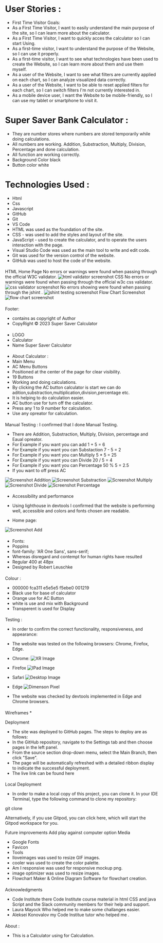# User Stories :
* First Time Visitor Goals:
* As a First Time Visitor, I want to easily understand the main purpose of the site, so I can learn more about the calculator.
* As a First Time Visitor, I want to quickly acces the calculator so I can start Using.
* As a first-time visitor, I want to understand the purpose of the Website, so I can use it properly.
* As a first-time visitor, I want to see what technologies have been used to create the Website, so I can learn more about them and use them   myself.
* As a user of the Website, I want to see what filters are currently applied on each chart, so I can analyze visualized data correctly.
* As a user of the Website, I want to be able to reset applied filters for each chart, so I can switch filters I'm not currently interested in.
* As a mobile device user, I want the Website to be mobile-friendly, so I can use my tablet or smartphone to visit it.

# Super Saver Bank Calculator :
 * They are number stores where numbers are stored temporarily while doing calculations.
 * All numbers are working. Addition, Substraction, Multiply, Division, Percentage and done calculation.
 * All function are working correctly.
 * Background Color black
 * Button color white

# Technologies Used :
*  Html
* Css
* Javascript
* GitHub
* Git
* VS Code
* HTML was used as the foundation of the site.
* CSS - was used to add the styles and layout of the site.
* JavaScript - used to create the calculator, and to operate the users interaction with the page.
* Visual Studio Code was used as the main tool to write and edit code.
* Git was used for the version control of the website.
* GitHub was used to host the code of the website.


####
HTML
Home Page
No errors or warnings were found when passing through the official W3C validator.
![html validator screenshot](assets/images/html-validator.png)
CSS
No errors or warnings were found when passing through the official w3c css validator.
![css validator screenshot](assets/images/css-validator.png)
No errors showing were found when passing through the jshint .
![jshint testing screenshot](/assets/images/js-testing.png)
Flow Chart Screenshot
![flow chart screenshot](/assets/images/flowchart%20.png)

####

Footer:

* contains as copyright of Author
* CopyRight © 2023 Super Saver Calculator

####
* LOGO
* Calculator
* Name Super Saver Calculator


####
* About Calculator :
* Main Menu
* AC Menu Buttons
* Positioned at the center of the page for clear visibility.
* 19 Buttons
* Working and doing calculations.
* By clicking the AC button calculator is start we can do adition,substraction,multiplication,division,percentage etc.
* It is helping to do  calculation easier.
* AC button use for  turn off the calculator.
* Press any  1 to 9 number for calculation.
* Use any opreator for calculation.

####
Manual Testing :
I confirmed that I done Manual Testing.
* There are Addition, Substraction, Multiply, Division, percentage and Eaual opreator.
* For Example if you want you can add 1 + 5 = 6
* For Example if you want you can Substaction 7 - 5 = 2
* For Example if you want you can Multiply 5 * 5 = 25
* For Example if you want you can Divide 20 / 5 = 4
* For Example if you want you can Percentage 50 % 5 = 2.5
* If you want to off press AC


![Screenshot Addition](/assets/images/addition%20screenshot.png)
![Screenshot Substraction](/assets/images/substraction%20screenshot.png)
![Screenshot Multiply](/assets/images/multiply%20screenshot.png)
![Screenshot Divide](/assets/images/divide%20screenshot.png)
![Screenshot Percentage](/assets/images/percentage%20screenshot.png)


####
* Accessibility and performance

* Using lighthouse in devtools I confirmed that the website is performing well, accessible and colors and fonts chosen are readable.
* Home page:

![Screenshot Add](/assets/images/performance%20test.png)

####
* Fonts:
* Poppins
* font-family: 'AR One Sans', sans-serif;
* Whereas disregard and contempt for human rights have resulted
* Regular 400 at 48px
* Designed by Robert Leuschke

####
Colour :
* 000000 fca311 e5e5e5 f5ebe0 001219
* Black use for base of calculator
* Orange use for AC Button
* white is use and mix with Background
* Transperent is used for Display

####
Testing :
* In order to confirm the correct functionality, responsiveness, and appearance:

* The website was tested on the following browsers: Chrome, Firefox, Edge.

* Chrome:
![XR Image](/assets/images/iphone%20XR.png)
* Firefox
![IPad Image](/assets/images/ipad%20Air.png)
* Safari
![Desktop Image](/assets/images/Desktop%20screenshot.png)
* Edge
![Dimenson Pixel](/assets/images/dimension%20pixel%205.png)

* The website was checked by devtools implemented in Edge and Chrome browsers.

####
Wireframes
* 

Deployment
* The site was deployed to GitHub pages. The steps to deploy are as follows:
* In the GitHub repository, navigate to the Settings tab and then choose pages in the left panel.
* From the source section drop-down menu, select the Main Branch, then click "Save".
* The page will be automatically refreshed with a detailed ribbon display to indicate the successful deployment.
* The live link can be found here

####
Local Deployment
* In order to make a local copy of this project, you can clone it. In your IDE Terminal, type the following command to clone my repository:

git clone 

Alternatively, if you use Gitpod, you can click here, which will start the Gitpod workspace for you.

Future improvements
Add play against computer option
Media
*  Google Fonts
*  Favicon
*  Tools
*  Iloveimages was used to resize GIF images.
*  cooler was used to create the color palette.
*  Am I responsive was used for responsive mockup png.
*  image optimizer was used to resize images.
*  Flowchart Maker & Online Diagram Software for flowchart creation.

####
Acknowledgments
* Code Institute there Code Institute course material in html CSS and java Script and the Slack community members for their  help and support.
* Laura Mayock Who helped me  to make some challanges easier.
* Aleksei Konovalov my Code Institue tutor who helped me .
####
About :
* This is a Calculator using for Calculation.